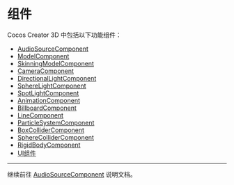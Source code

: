 # 组件

Cocos Creator 3D 中包括以下功能组件：

- [AudioSourceComponent](../../audio-system/overview.md)
- [ModelComponent](../../engine/renderable/model-component.md)
- [SkinningModelComponent](../../engine/animation/skeletal-animation.md)
- [CameraComponent](camera-component.md)
- [DirectionalLightComponent](../../concepts/scene/light/dir-light.md)
- [SphereLightComponent](../../concepts/scene/light/sphere-light.md)
- [SpotLightComponent](../../concepts/scene/light/spot-light.md)
- [AnimationComponent](../../engine/animation/animation-component.md)
- [BillboardComponent](../../particle-system/billboard-component.md)
- [LineComponent](../../particle-system/line-component.md)
- [ParticleSystemComponent](../../particle-system/main-module.md)
- [BoxColliderComponent](../../physics/physics-component.md#盒碰撞器组件（boxcollidercomponent）)
- [SphereColliderComponent](../../physics/physics-component.md#球碰撞器组件（spherecollidercomponent）)
- [RigidBodyComponent](../../physics/physics-component.md#刚体组件)
- [UI组件](../../ui-system/components/editor/index.md)

---

继续前往 [AudioSourceComponent](../../audio-system/overview.md) 说明文档。